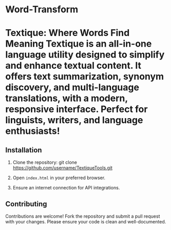 # Word-Transform
# Textique: Where Words Find Meaning Textique is an all-in-one language utility designed to simplify and enhance textual content. It offers text summarization, synonym discovery, and multi-language translations, with a modern, responsive interface. Perfect for linguists, writers, and language enthusiasts!

## Installation
1. Clone the repository:
git clone https://github.com/username/TextiqueTools.git

2. Open `index.html` in your preferred browser.
3. Ensure an internet connection for API integrations.

## Contributing
Contributions are welcome! Fork the repository and submit a pull request with your changes. Please ensure your code is clean and well-documented.
